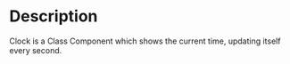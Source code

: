 # Description

Clock is a Class Component which shows the current time, updating itself every second.